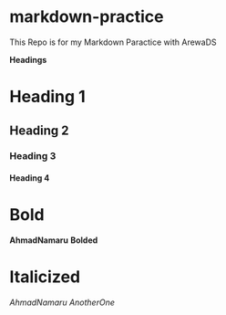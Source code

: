 # markdown-practice
This Repo is for my Markdown Paractice with ArewaDS

**Headings**
# Heading 1
## Heading 2
### Heading 3
#### Heading 4

# Bold

**AhmadNamaru**
__Bolded__

# Italicized

*AhmadNamaru*
_AnotherOne_

